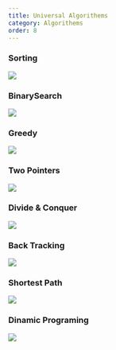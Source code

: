 ```yaml
---
title: Universal Algorithems
category: Algorithems
order: 8
---
```

### Sorting

![](//placehold.it/800x600)


### BinarySearch

![](//placehold.it/800x600)


### Greedy

![](//placehold.it/800x600)


### Two Pointers

![](//placehold.it/800x600)


### Divide & Conquer

![](//placehold.it/800x600)


### Back Tracking

![](//placehold.it/800x600)


### Shortest Path

![](//placehold.it/800x600)


### Dinamic Programing

![](//placehold.it/800x600)